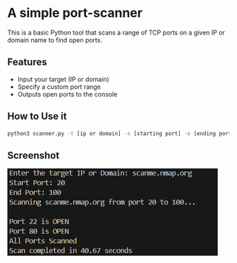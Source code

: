 # A simple port-scanner

This is a basic Python tool that scans a range of TCP ports on a given IP or domain name to find open ports.

## Features
- Input your target (IP or domain)
- Specify a custom port range
- Outputs open ports to the console

## How to Use it

```bash
python3 scanner.py -t [ip or domain] -s [starting port] -e [ending port]
```
## Screenshot
![Scan Output](./screenshots/demo-v2.png)
